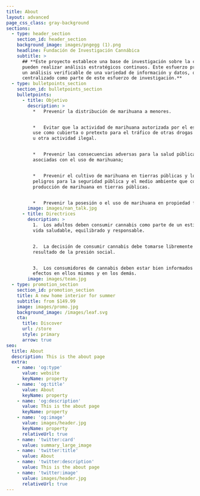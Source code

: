 ```yaml
---
title: About
layout: advanced
page_css_class: gray-background
sections:
  - type: header_section
    section_id: header_section
    background_image: images/pngegg (1).png
    headline: Fundación de Investigación Cannábica
    subtitle: >
      ## **Este proyecto establece una base de investigación sobre la cual se
      pueden realizar análisis estratégicos continuos. Este esfuerzo proporciona
      un análisis verificable de una variedad de información y datos, que se ha
      centralizado como parte de este esfuerzo de investigación.**
  - type: bulletpoints_section
    section_id: bulletpoints_section
    bulletpoints:
      - title: Objetivo
        description: >
          *   Prevenir la distribución de marihuana a menores.


          *   Evitar que la actividad de marihuana autorizada por el estado se
          use como cubierta o pretexto para el tráfico de otras drogas ilegales
          u otra actividad ilegal.


          *   Prevenir las consecuencias adversas para la salud pública
          asociadas con el uso de marihuana;


          *   Prevenir el cultivo de marihuana en tierras públicas y los
          peligros para la seguridad pública y el medio ambiente que conlleva la
          producción de marihuana en tierras públicas.


          *   Prevenir la posesión o el uso de marihuana en propiedad federal.
        image: images/nan_talk.jpg
      - title: Directrices
        description: >
          1.  Los adultos deben consumir cannabis como parte de un estilo de
          vida saludable, equilibrado y responsable.


          2.  La decisión de consumir cannabis debe tomarse libremente y no como
          resultado de la presión social.


          3.  Los consumidores de cannabis deben estar bien informados sobre sus
          efectos en ellos mismos y en los demás.
        image: images/team.jpg
  - type: promotion_section
    section_id: promotion_section
    title: A new home interior for summer
    subtitle: from $149.99
    image: images/promo.jpg
    background_image: /images/leaf.svg
    cta:
      title: Discover
      url: /store
      style: primary
      arrow: true
seo:
  title: About
  description: This is the about page
  extra:
    - name: 'og:type'
      value: website
      keyName: property
    - name: 'og:title'
      value: About
      keyName: property
    - name: 'og:description'
      value: This is the about page
      keyName: property
    - name: 'og:image'
      value: images/header.jpg
      keyName: property
      relativeUrl: true
    - name: 'twitter:card'
      value: summary_large_image
    - name: 'twitter:title'
      value: About
    - name: 'twitter:description'
      value: This is the about page
    - name: 'twitter:image'
      value: images/header.jpg
      relativeUrl: true
---
```

